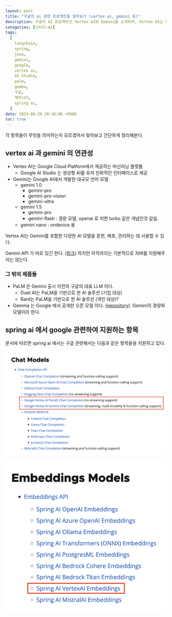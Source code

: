 ```yaml
---
layout: post
title: "구글의 ai 관련 프로젝트들 알아보기 (vertex ai, gemini 등)"
description: 구글의 AI 프로젝트인 Vertex AI와 Gemini를 소개하며, Vertex AI는 머신러닝 플랫폼으로 Gemini를 포함한 다양한 AI 모델을 훈련하고 관리하는 데 사용됩니다. Gemini는 대규모 언어 모델로, 여러 버전이 존재하며, PaLM은 이전의 대표 LLM입니다. 또한, Spring AI는 구글 관련 다양한 AI 솔루션을 지원합니다.
categories: [스터디-AI]
tags:
  [
    langchain,
    spring,
    java,
    gemini,
    google,
    vertex ai,
    AI Studio,
    palm,
    gemma,
    구글,
    제미나이,
    spring ai,
  ]
date: 2024-06-20 20:30:00 +0900
toc: true
---
```


각 항목들이 무엇을 의미하는지 모르겠어서 찾아보고 간단하게 정리해본다.

## vertex ai 과 gemini 의 연관성

- Vertex AI는 Google Cloud Platform에서 제공하는 머신러닝 플랫폼
  - Google AI Studio 는 생성형 AI를 유저 친화적인 인터페이스로 제공
- Gemini는 Google AI에서 개발한 대규모 언어 모델
  - gemini 1.0
    - gemini-pro
    - gemini-pro-vision
    - gemini-ultra
  - gemini 1.5
    - gemini-pro
    - gemini-flash : 경량 모델, openai 로 치면 turbo 같은 개념인것 같음.
  - gemini nano : ondevice 용

Vertex AI는 Gemini를 포함한 다양한 AI 모델을 훈련, 배포, 관리하는 데 사용할 수 있다.

Gemini API 가 따로 있긴 한다. ([링크](https://ai.google.dev/gemini-api))
하지만 아직까지는 기본적으로 자바를 지원해주지는 않는다.

### 그 밖의 제품들

- PaLM 은 Gemini 출시 이전의 구글의 대표 LLM 이다.
  - Duet AI는 PaLM을 기반으로 한 AI 솔루션 (기업 대상)
  - Bard는 PaLM을 기반으로 한 AI 솔루션 (개인 대상)?
- Gemma 는 Google 에서 공개한 오픈 모델 이다. ([repository](https://github.com/google-deepmind/gemma)). Gemini의 경량화 모델이라 한다.

## spring ai 에서 google 관련하여 지원하는 항목

문서에 따르면 spring ai 에서는 구글 관련해서는 다음과 같은 항목들을 지원하고 있다.

![supported chat models](/assets/images/2024-06-20-google-ai-products/spring-ai-supported-chat-models.png)

![supported embeddings models](/assets/images/2024-06-20-google-ai-products/spring-ai-supported-embeddings-models.png)
